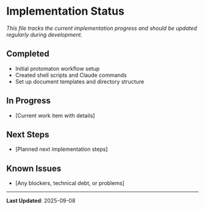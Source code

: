 # Implementation Status

*This file tracks the current implementation progress and should be updated regularly during development.*

## Completed
- Initial protomaton workflow setup
- Created shell scripts and Claude commands  
- Set up document templates and directory structure

## In Progress
- [Current work item with details]

## Next Steps
- [Planned next implementation steps]

## Known Issues
- [Any blockers, technical debt, or problems]

---
**Last Updated**: 2025-09-08